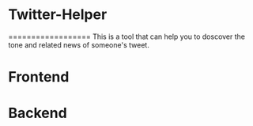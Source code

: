 # Twitter-Helper
==================
This is a tool that can help you to doscover the tone and related news of someone's tweet.

# Frontend

# Backend
